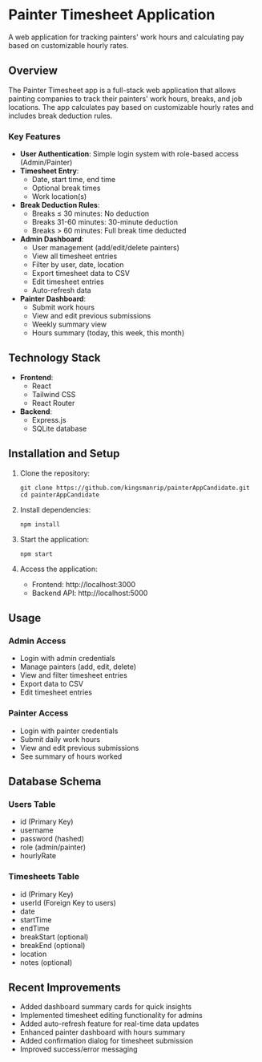 # Painter Timesheet Application

A web application for tracking painters' work hours and calculating pay based on customizable hourly rates.

## Overview

The Painter Timesheet app is a full-stack web application that allows painting companies to track their painters' work hours, breaks, and job locations. The app calculates pay based on customizable hourly rates and includes break deduction rules.

### Key Features

- **User Authentication**: Simple login system with role-based access (Admin/Painter)
- **Timesheet Entry**:
  - Date, start time, end time
  - Optional break times
  - Work location(s)
- **Break Deduction Rules**:
  - Breaks ≤ 30 minutes: No deduction
  - Breaks 31-60 minutes: 30-minute deduction
  - Breaks > 60 minutes: Full break time deducted
- **Admin Dashboard**:
  - User management (add/edit/delete painters)
  - View all timesheet entries
  - Filter by user, date, location
  - Export timesheet data to CSV
  - Edit timesheet entries
  - Auto-refresh data
- **Painter Dashboard**:
  - Submit work hours
  - View and edit previous submissions
  - Weekly summary view
  - Hours summary (today, this week, this month)

## Technology Stack

- **Frontend**:
  - React
  - Tailwind CSS
  - React Router
- **Backend**:
  - Express.js
  - SQLite database

## Installation and Setup

1. Clone the repository:
   ```
   git clone https://github.com/kingsmanrip/painterAppCandidate.git
   cd painterAppCandidate
   ```

2. Install dependencies:
   ```
   npm install
   ```

3. Start the application:
   ```
   npm start
   ```

4. Access the application:
   - Frontend: http://localhost:3000
   - Backend API: http://localhost:5000

## Usage

### Admin Access
- Login with admin credentials
- Manage painters (add, edit, delete)
- View and filter timesheet entries
- Export data to CSV
- Edit timesheet entries

### Painter Access
- Login with painter credentials
- Submit daily work hours
- View and edit previous submissions
- See summary of hours worked

## Database Schema

### Users Table
- id (Primary Key)
- username
- password (hashed)
- role (admin/painter)
- hourlyRate

### Timesheets Table
- id (Primary Key)
- userId (Foreign Key to users)
- date
- startTime
- endTime
- breakStart (optional)
- breakEnd (optional)
- location
- notes (optional)

## Recent Improvements

- Added dashboard summary cards for quick insights
- Implemented timesheet editing functionality for admins
- Added auto-refresh feature for real-time data updates
- Enhanced painter dashboard with hours summary
- Added confirmation dialog for timesheet submission
- Improved success/error messaging
